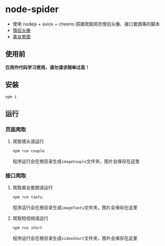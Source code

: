 # node-spider

- 使用 nodejs + axios + cheerio 搭建爬取网页情侣头像、接口套图等的脚本
- [情侣头像](https://www.woyaogexing.com)
- [美女套图](http://jiuli.xiaoapi.cn/ipa.php?id=mnyjs)

## 使用前

**仅用作代码学习使用，请勿请求频率过高！**

## 安装

```sh
npm i
```

## 运行

### 页面爬取

1. 爬取情头请运行

   ```sh
   npm run couple
   ```

   程序运行会在根目录生成`imageCouple`文件夹，图片会保存在这里

### 接口爬取

1. 爬取美女套图请运行

   ```sh
   npm run taotu
   ```

   程序运行会在根目录生成`imageTaotu`文件夹，图片会保存在这里

2. 爬取短视频请运行

   ```sh
   npm run short
   ```

   程序运行会在根目录生成`videoShort`文件夹，图片会保存在这里

